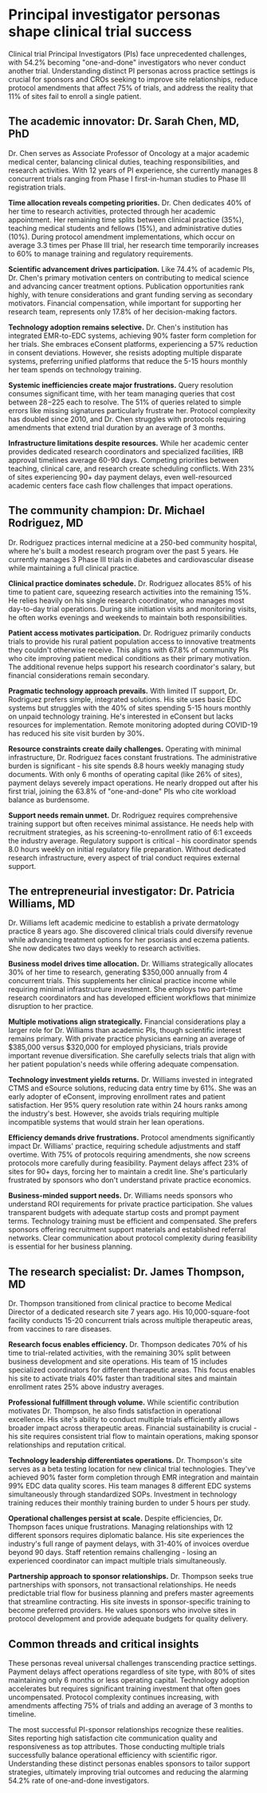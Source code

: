 # Principal investigator personas shape clinical trial success

Clinical trial Principal Investigators (PIs) face unprecedented challenges, with 54.2% becoming "one-and-done" investigators who never conduct another trial. Understanding distinct PI personas across practice settings is crucial for sponsors and CROs seeking to improve site relationships, reduce protocol amendments that affect 75% of trials, and address the reality that 11% of sites fail to enroll a single patient.

## The academic innovator: Dr. Sarah Chen, MD, PhD

Dr. Chen serves as Associate Professor of Oncology at a major academic medical center, balancing clinical duties, teaching responsibilities, and research activities. With 12 years of PI experience, she currently manages 8 concurrent trials ranging from Phase I first-in-human studies to Phase III registration trials.

**Time allocation reveals competing priorities.** Dr. Chen dedicates 40% of her time to research activities, protected through her academic appointment. Her remaining time splits between clinical practice (35%), teaching medical students and fellows (15%), and administrative duties (10%). During protocol amendment implementations, which occur on average 3.3 times per Phase III trial, her research time temporarily increases to 60% to manage training and regulatory requirements.

**Scientific advancement drives participation.** Like 74.4% of academic PIs, Dr. Chen's primary motivation centers on contributing to medical science and advancing cancer treatment options. Publication opportunities rank highly, with tenure considerations and grant funding serving as secondary motivators. Financial compensation, while important for supporting her research team, represents only 17.8% of her decision-making factors.

**Technology adoption remains selective.** Dr. Chen's institution has integrated EMR-to-EDC systems, achieving 90% faster form completion for her trials. She embraces eConsent platforms, experiencing a 57% reduction in consent deviations. However, she resists adopting multiple disparate systems, preferring unified platforms that reduce the 5-15 hours monthly her team spends on technology training.

**Systemic inefficiencies create major frustrations.** Query resolution consumes significant time, with her team managing queries that cost between $28-$225 each to resolve. The 51% of queries related to simple errors like missing signatures particularly frustrate her. Protocol complexity has doubled since 2010, and Dr. Chen struggles with protocols requiring amendments that extend trial duration by an average of 3 months.

**Infrastructure limitations despite resources.** While her academic center provides dedicated research coordinators and specialized facilities, IRB approval timelines average 60-90 days. Competing priorities between teaching, clinical care, and research create scheduling conflicts. With 23% of sites experiencing 90+ day payment delays, even well-resourced academic centers face cash flow challenges that impact operations.

## The community champion: Dr. Michael Rodriguez, MD

Dr. Rodriguez practices internal medicine at a 250-bed community hospital, where he's built a modest research program over the past 5 years. He currently manages 3 Phase III trials in diabetes and cardiovascular disease while maintaining a full clinical practice.

**Clinical practice dominates schedule.** Dr. Rodriguez allocates 85% of his time to patient care, squeezing research activities into the remaining 15%. He relies heavily on his single research coordinator, who manages most day-to-day trial operations. During site initiation visits and monitoring visits, he often works evenings and weekends to maintain both responsibilities.

**Patient access motivates participation.** Dr. Rodriguez primarily conducts trials to provide his rural patient population access to innovative treatments they couldn't otherwise receive. This aligns with 67.8% of community PIs who cite improving patient medical conditions as their primary motivation. The additional revenue helps support his research coordinator's salary, but financial considerations remain secondary.

**Pragmatic technology approach prevails.** With limited IT support, Dr. Rodriguez prefers simple, integrated solutions. His site uses basic EDC systems but struggles with the 40% of sites spending 5-15 hours monthly on unpaid technology training. He's interested in eConsent but lacks resources for implementation. Remote monitoring adopted during COVID-19 has reduced his site visit burden by 30%.

**Resource constraints create daily challenges.** Operating with minimal infrastructure, Dr. Rodriguez faces constant frustrations. The administrative burden is significant - his site spends 8.8 hours weekly managing study documents. With only 6 months of operating capital (like 26% of sites), payment delays severely impact operations. He nearly dropped out after his first trial, joining the 63.8% of "one-and-done" PIs who cite workload balance as burdensome.

**Support needs remain unmet.** Dr. Rodriguez requires comprehensive training support but often receives minimal assistance. He needs help with recruitment strategies, as his screening-to-enrollment ratio of 6:1 exceeds the industry average. Regulatory support is critical - his coordinator spends 8.0 hours weekly on initial regulatory file preparation. Without dedicated research infrastructure, every aspect of trial conduct requires external support.

## The entrepreneurial investigator: Dr. Patricia Williams, MD

Dr. Williams left academic medicine to establish a private dermatology practice 8 years ago. She discovered clinical trials could diversify revenue while advancing treatment options for her psoriasis and eczema patients. She now dedicates two days weekly to research activities.

**Business model drives time allocation.** Dr. Williams strategically allocates 30% of her time to research, generating $350,000 annually from 4 concurrent trials. This supplements her clinical practice income while requiring minimal infrastructure investment. She employs two part-time research coordinators and has developed efficient workflows that minimize disruption to her practice.

**Multiple motivations align strategically.** Financial considerations play a larger role for Dr. Williams than academic PIs, though scientific interest remains primary. With private practice physicians earning an average of $385,000 versus $320,000 for employed physicians, trials provide important revenue diversification. She carefully selects trials that align with her patient population's needs while offering adequate compensation.

**Technology investment yields returns.** Dr. Williams invested in integrated CTMS and eSource solutions, reducing data entry time by 61%. She was an early adopter of eConsent, improving enrollment rates and patient satisfaction. Her 95% query resolution rate within 24 hours ranks among the industry's best. However, she avoids trials requiring multiple incompatible systems that would strain her lean operations.

**Efficiency demands drive frustrations.** Protocol amendments significantly impact Dr. Williams' practice, requiring schedule adjustments and staff overtime. With 75% of protocols requiring amendments, she now screens protocols more carefully during feasibility. Payment delays affect 23% of sites for 90+ days, forcing her to maintain a credit line. She's particularly frustrated by sponsors who don't understand private practice economics.

**Business-minded support needs.** Dr. Williams needs sponsors who understand ROI requirements for private practice participation. She values transparent budgets with adequate startup costs and prompt payment terms. Technology training must be efficient and compensated. She prefers sponsors offering recruitment support materials and established referral networks. Clear communication about protocol complexity during feasibility is essential for her business planning.

## The research specialist: Dr. James Thompson, MD

Dr. Thompson transitioned from clinical practice to become Medical Director of a dedicated research site 7 years ago. His 10,000-square-foot facility conducts 15-20 concurrent trials across multiple therapeutic areas, from vaccines to rare diseases.

**Research focus enables efficiency.** Dr. Thompson dedicates 70% of his time to trial-related activities, with the remaining 30% split between business development and site operations. His team of 15 includes specialized coordinators for different therapeutic areas. This focus enables his site to activate trials 40% faster than traditional sites and maintain enrollment rates 25% above industry averages.

**Professional fulfillment through volume.** While scientific contribution motivates Dr. Thompson, he also finds satisfaction in operational excellence. His site's ability to conduct multiple trials efficiently allows broader impact across therapeutic areas. Financial sustainability is crucial - his site requires consistent trial flow to maintain operations, making sponsor relationships and reputation critical.

**Technology leadership differentiates operations.** Dr. Thompson's site serves as a beta testing location for new clinical trial technologies. They've achieved 90% faster form completion through EMR integration and maintain 99% EDC data quality scores. His team manages 8 different EDC systems simultaneously through standardized SOPs. Investment in technology training reduces their monthly training burden to under 5 hours per study.

**Operational challenges persist at scale.** Despite efficiencies, Dr. Thompson faces unique frustrations. Managing relationships with 12 different sponsors requires diplomatic balance. His site experiences the industry's full range of payment delays, with 31-40% of invoices overdue beyond 90 days. Staff retention remains challenging - losing an experienced coordinator can impact multiple trials simultaneously.

**Partnership approach to sponsor relationships.** Dr. Thompson seeks true partnerships with sponsors, not transactional relationships. He needs predictable trial flow for business planning and prefers master agreements that streamline contracting. His site invests in sponsor-specific training to become preferred providers. He values sponsors who involve sites in protocol development and provide adequate budgets for quality delivery.

## Common threads and critical insights

These personas reveal universal challenges transcending practice settings. Payment delays affect operations regardless of site type, with 80% of sites maintaining only 6 months or less operating capital. Technology adoption accelerates but requires significant training investment that often goes uncompensated. Protocol complexity continues increasing, with amendments affecting 75% of trials and adding an average of 3 months to timeline.

The most successful PI-sponsor relationships recognize these realities. Sites reporting high satisfaction cite communication quality and responsiveness as top attributes. Those conducting multiple trials successfully balance operational efficiency with scientific rigor. Understanding these distinct personas enables sponsors to tailor support strategies, ultimately improving trial outcomes and reducing the alarming 54.2% rate of one-and-done investigators.
